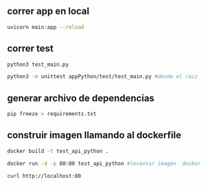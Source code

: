 ## correr app en local
```sh
uvicorn main:app --reload
```

## correr test 
```sh
python3 test_main.py

python3 -m unittest appPython/test/test_main.py #desde el raiz
```

## generar archivo de dependencias
```sh
pip freeze > requirements.txt
```

## construir imagen llamando al dockerfile
```sh
docker build -t test_api_python .

docker run -d -p 80:80 test_api_python #levantar imagen  docker

curl http://localhost:80
```
